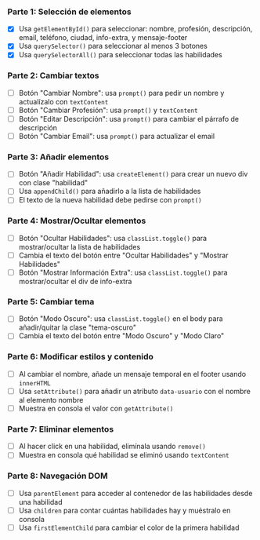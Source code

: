 ### Parte 1: Selección de elementos
- [x] Usa `getElementById()` para seleccionar: nombre, profesión, descripción, email, teléfono, ciudad, info-extra, y mensaje-footer
- [x] Usa `querySelector()` para seleccionar al menos 3 botones
- [x] Usa `querySelectorAll()` para seleccionar todas las habilidades

### Parte 2: Cambiar textos
- [ ] Botón "Cambiar Nombre": usa `prompt()` para pedir un nombre y actualízalo con `textContent`
- [ ] Botón "Cambiar Profesión": usa `prompt()` y `textContent`
- [ ] Botón "Editar Descripción": usa `prompt()` para cambiar el párrafo de descripción
- [ ] Botón "Cambiar Email": usa `prompt()` para actualizar el email

### Parte 3: Añadir elementos
- [ ] Botón "Añadir Habilidad": usa `createElement()` para crear un nuevo div con clase "habilidad"
- [ ] Usa `appendChild()` para añadirlo a la lista de habilidades
- [ ] El texto de la nueva habilidad debe pedirse con `prompt()`

### Parte 4: Mostrar/Ocultar elementos
- [ ] Botón "Ocultar Habilidades": usa `classList.toggle()` para mostrar/ocultar la lista de habilidades
- [ ] Cambia el texto del botón entre "Ocultar Habilidades" y "Mostrar Habilidades"
- [ ] Botón "Mostrar Información Extra": usa `classList.toggle()` para mostrar/ocultar el div de info-extra

### Parte 5: Cambiar tema
- [ ] Botón "Modo Oscuro": usa `classList.toggle()` en el body para añadir/quitar la clase "tema-oscuro"
- [ ] Cambia el texto del botón entre "Modo Oscuro" y "Modo Claro"

### Parte 6: Modificar estilos y contenido
- [ ] Al cambiar el nombre, añade un mensaje temporal en el footer usando `innerHTML`
- [ ] Usa `setAttribute()` para añadir un atributo `data-usuario` con el nombre al elemento nombre
- [ ] Muestra en consola el valor con `getAttribute()`

### Parte 7: Eliminar elementos
- [ ] Al hacer click en una habilidad, elimínala usando `remove()`
- [ ] Muestra en consola qué habilidad se eliminó usando `textContent`

### Parte 8: Navegación DOM
- [ ] Usa `parentElement` para acceder al contenedor de las habilidades desde una habilidad
- [ ] Usa `children` para contar cuántas habilidades hay y muéstralo en consola
- [ ] Usa `firstElementChild` para cambiar el color de la primera habilidad
